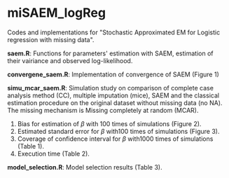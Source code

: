 <script type="text/javascript" src="http://cdn.mathjax.org/mathjax/latest/MathJax.js?config=default"></script>
# miSAEM_logReg
Codes and implementations for "Stochastic Approximated EM for Logistic regression with missing data".

**saem.R**: Functions for parameters' estimation with SAEM, estimation of their vairiance and observed log-likelihood.

**convergene_saem.R**: Implementation of convergence of SAEM (Figure 1)

**simu_mcar_saem.R**: Simulation study on comparison of complete case analysis method (CC), multiple imputation (mice), SAEM and the classical estimation procedure on the original dataset without missing data (no NA). The missing mechanism is Missing completely at random (MCAR).
1. Bias for estimation of $\beta$ with 100 times of simulations (Figure 2).
2. Estimated standard error for $\beta$ with100 times of simulations (Figure 3).
3. Coverage of confidence interval for $\beta$ with1000 times of simulations (Table 1).
4. Execution time (Table 2).

**model_selection.R**:  Model selection results (Table 3).
